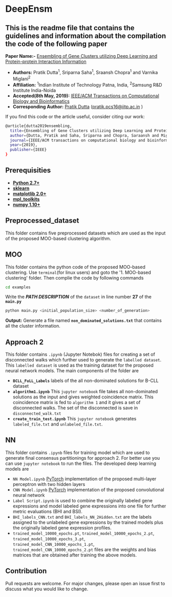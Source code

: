 # DeepEnsm


## This is the readme file that contains the guidelines and information about the compilation the code of the following paper

**Paper Name:-** [Ensembling of Gene Clusters utilizing Deep Learning and Protein-protein Interaction Information](https://ieeexplore.ieee.org/document/8721175)
* **Authors:** Pratik Dutta<sup>1</sup>, Sriparna Saha<sup>1</sup>, Sraansh Chopra<sup>1</sup> and Varnika Miglani<sup>2</sup>
* **Affiliation:** <sup>1</sup>Indian Institute of Technology Patna, India, <sup>2</sup>Samsung R&D Institute India-Noida
* **Accepted(8th May, 2019):** [IEEE/ACM Transactions on Computational Biology and Bioinformatics](https://www.computer.org/csdl/journal/tb)
* **Corresponding Author:** [Pratik Dutta](http://www.iitp.ac.in/~pratik.pcs16/) (pratik.pcs16@iitp.ac.in ) 

If you find this code or the article useful, consider citing our work: 
```bash
@article{dutta2019ensembling,
  title={Ensembling of Gene Clusters utilizing Deep Learning and Protein-protein Interaction Information},
  author={Dutta, Pratik and Saha, Sriparna and Chopra, Saraansh and Miglani, Varnika},
  journal={IEEE/ACM transactions on computational biology and bioinformatics},
  year={2019},
  publisher={IEEE}
}
```



## Prerequisities
* **[Python 2.7+](https://www.python.org/downloads/release/python-2713/)**
* **[sklearn](https://scikit-learn.org/stable/install.html)**
* **[matplotlib 2.0+](https://matplotlib.org/users/installing.html)**
* **[mpl_toolkits](https://matplotlib.org/2.0.2/mpl_toolkits/index.html)**
* **[numpy 1.10+](https://pypi.org/project/numpy/)**

## Preprocessed_dataset
This folder contains five preprocessed datasets which are used as the input of the proposed MOO-based clustering algorithm.   


## MOO

This folder contains the python code of the proposed MOO-based clustering. Use `terminal`(for linux users) and goto the '1. MOO-based clustering' folder. Then complie the code by following commands

```bash
cd examples
```
Write the **_PATH DESCRIPTION_** of the `dataset` in line number **27** of the **`main.py`**


```bash
python main.py <initial_population_size> <number_of_generation>
```

**Output:** Generate a file named **`non_dominated_solutions.txt`** that contains all the cluster information.


## Approach 2

This folder contains `.ipynb` (Jupyter Notebok) files for creating a set of disconnected walks which further used to generate the `labelled dataset`. This `labelled dataset` is used as the training dataset for the proposed neural network models. The main components of the folder are 

* **`BCLL_FuLL_Labels`** labels of the all non-dominated solutions for B-CLL dataset 
* **`algorithm1.ipynb`** This `jupyter notebook` file takes all non-dominated solutions as the input and gives weighted coincidence matrix. This coincidence matrix is fed to `algorithm 1` and it gives a set of disconnected walks. The set of the disconnected is save in `disconnected_walk.txt`
* **`create_train_test.ipynb`** This `jupyter notebook` generates `labeled_file.txt` and `unlabeled_file.txt`. 




## NN
This folder contains `.ipynb` files for training model which are used to generate final consensus partitionings for approach 2. For better use you can use `jupyter notebook` to run the files. The developed deep learning models are

* `NN Model.ipynb`  [PyTorch](https://pytorch.org/) implementation of the proposed multi-layer perceptron with two hidden layers 
* `CNN Model.ipynb` [PyTorch](https://pytorch.org/) implementation of the proposed convolutional neural network
* `Label Script.ipynb` is used to combine the originally labeled gene expressions and model labeled gene expressions into one file for further metric evaluations (BHI and BSI). 
* `BHI_labels_CNN.txt` and `BHI_labels_NN_2Hidden.txt` are the labels assigned to the unlabeled gene expressions by the trained models plus the originally labeled gene expression profiles. 
* `trained_model_10000_epochs.pt`, `trained_model_10000_epochs_2.pt`, `trained_model_10000_epochs_3.pt`, `trained_model_CNN_10000_epochs_1.pt`, `trained_model_CNN_10000_epochs_2.pt` files are the weights and bias matrices that are obtained after training the above models.



## Contribution
Pull requests are welcome. For major changes, please open an issue first to discuss what you would like to change.
